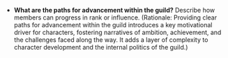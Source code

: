 - **What are the paths for advancement within the guild?** Describe how members can progress in rank or influence. (Rationale: Providing clear paths for advancement within the guild introduces a key motivational driver for characters, fostering narratives of ambition, achievement, and the challenges faced along the way. It adds a layer of complexity to character development and the internal politics of the guild.)
